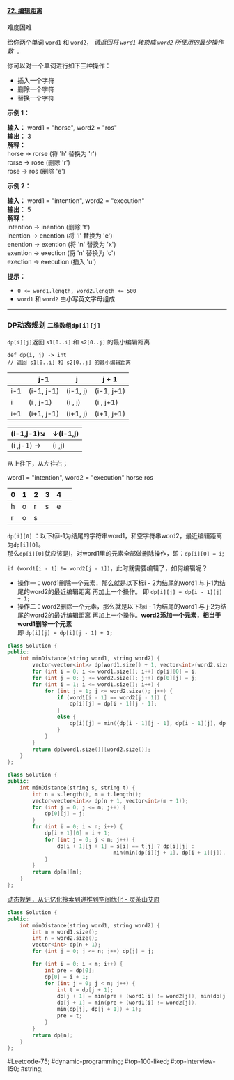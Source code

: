 #### [72. 编辑距离](https://leetcode.cn/problems/edit-distance/)

难度困难

给你两个单词 `word1` 和 `word2`， _请返回将 `word1` 转换成 `word2` 所使用的最少操作数_  。

你可以对一个单词进行如下三种操作：

-   插入一个字符
-   删除一个字符
-   替换一个字符

**示例 1：**

**输入：** word1 = "horse", word2 = "ros"  
**输出：** 3  
**解释：**  
horse -> rorse (将 'h' 替换为 'r')  
rorse -> rose (删除 'r')  
rose -> ros (删除 'e')

**示例 2：**

**输入：** word1 = "intention", word2 = "execution"  
**输出：** 5  
**解释：**  
intention -> inention (删除 't')  
inention -> enention (将 'i' 替换为 'e')  
enention -> exention (将 'n' 替换为 'x')  
exention -> exection (将 'n' 替换为 'c')  
exection -> execution (插入 'u')  

**提示：**

-   `0 <= word1.length, word2.length <= 500`
-   `word1` 和 `word2` 由小写英文字母组成

---- ----
### DP动态规划 `二维数组dp[i][j]`
`dp[i][j]`返回 `s1[0..i]` 和 `s2[0..j]` 的最小编辑距离
```
def dp(i, j) -> int
// 返回 s1[0..i] 和 s2[0..j] 的最小编辑距离
```

|     | j-1        | j        | j + 1      |
| --- | ---------- | -------- | ---------- |
| i-1 | (i-1, j-1) | (i-1, j) | (i-1, j+1) |
| i   | (i  , j-1) | (i  , j) | (i  , j+1) |
| i+1 | (i+1, j-1) | (i+1, j) | (i+1, j+1) |

| (i-1,j-1)↘︎ | ↓(i-1,j) |
| ----------- | -------- |
| (i  ,j-1) → | (i  ,j)  |

从上往下，从左往右；

word1 = "intention", word2 = "execution"
horse ros

| 0   | 1   | 2   | 3   | 4   |     |
| --- | --- | --- | --- | --- | --- |
| h   | o   | r   | s   | e   |     |
| r   | o   | s   |     |     |     |

`dp[i][0]` ：以下标i-1为结尾的字符串word1，和空字符串word2，最近编辑距离为`dp[i][0]`。  
那么`dp[i][0]`就应该是i，对word1里的元素全部做删除操作，即：`dp[i][0] = i`;

`if (word1[i - 1] != word2[j - 1])`，此时就需要编辑了，如何编辑呢？
-   操作一：word1删除一个元素，那么就是以下标i - 2为结尾的word1 与 j-1为结尾的word2的最近编辑距离 再加上一个操作。
即  `dp[i][j] = dp[i - 1][j] + 1;`
-   操作二：word2删除一个元素，那么就是以下标i - 1为结尾的word1 与 j-2为结尾的word2的最近编辑距离 再加上一个操作。**word2添加一个元素，相当于word1删除一个元素**  
即  `dp[i][j] = dp[i][j - 1] + 1;`


```cpp
class Solution {
public:
    int minDistance(string word1, string word2) {
        vector<vector<int>> dp(word1.size() + 1, vector<int>(word2.size() + 1, 0));
        for (int i = 0; i <= word1.size(); i++) dp[i][0] = i;
        for (int j = 0; j <= word2.size(); j++) dp[0][j] = j;
        for (int i = 1; i <= word1.size(); i++) {
            for (int j = 1; j <= word2.size(); j++) {
                if (word1[i - 1] == word2[j - 1]) {
                    dp[i][j] = dp[i - 1][j - 1];
                }
                else {
                    dp[i][j] = min({dp[i - 1][j - 1], dp[i - 1][j], dp[i][j - 1]}) + 1;
                }
            }
        }
        return dp[word1.size()][word2.size()];
    }
};
```


```cpp
class Solution {
public:
    int minDistance(string s, string t) {
        int n = s.length(), m = t.length();
        vector<vector<int>> dp(n + 1, vector<int>(m + 1));
        for (int j = 0; j <= m; j++) {
            dp[0][j] = j;
        }
        for (int i = 0; i < n; i++) {
            dp[i + 1][0] = i + 1;
            for (int j = 0; j < m; j++) {
                dp[i + 1][j + 1] = s[i] == t[j] ? dp[i][j] :
                                  min(min(dp[i][j + 1], dp[i + 1][j]), dp[i][j]) + 1;
            }
        }
        return dp[n][m];
    }
};
```

[动态规划，从记忆化搜索到递推到空间优化 - 灵茶山艾府](https://leetcode.cn/problems/edit-distance/solutions/2133222/jiao-ni-yi-bu-bu-si-kao-dong-tai-gui-hua-uo5q/)

```cpp
class Solution {
public:
    int minDistance(string word1, string word2) {
        int m = word1.size();
        int n = word2.size();
        vector<int> dp(n + 1);
        for (int j = 0; j <= n; j++) dp[j] = j;

        for (int i = 0; i < m; i++) {
            int pre = dp[0];
            dp[0] = i + 1;
            for (int j = 0; j < n; j++) {
                int t = dp[j + 1];
                dp[j + 1] = min(pre + (word1[i] != word2[j]), min(dp[j], dp[j + 1]) + 1);
                dp[j + 1] = min(pre + (word1[i] != word2[j]), 
                min(dp[j], dp[j + 1]) + 1);
                pre = t;
            }
        }
        return dp[n];
    }
};
```
#Leetcode-75; #dynamic-programming; #top-100-liked; #top-interview-150; #string;